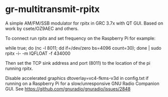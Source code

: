 # gr-multitransmit-rpitx
A simple AM/FM/SSB modulator for rpitx in GRC 3.7x with QT GUI.
Based on work by csete/OZ9AEC and others. 

To connect run rpitx and set frequency on the Raspberry Pi for example:

while true; do (nc -l 8011; dd if=/dev/zero bs=4096 count=30); done | sudo rpitx -i- -m IQFLOAT -f 434000

Then set the TCP sink address and port (8011) to the location of the pi running rpitx.

Disable accelerated graphics dtoverlay=vc4-fkms-v3d in config.txt if running on a Raspberry Pi for a slow/unresponsive GNU Radio Companion GUI. See https://github.com/gnuradio/gnuradio/issues/2848
